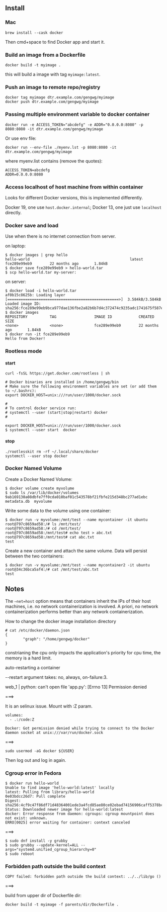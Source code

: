 ## Install

### Mac

```
brew install --cask docker
```

Then cmd+space to find Docker app and start it.

### Build an image from a Dockerfile

```
docker build -t myimage .
```

this will build a image with tag `myimage:latest`.

### Push an image to remote repo/registry

```
docker tag myimage dtr.example.com/gengwg/myimage
docker push dtr.example.com/gengwg/myimage
```

### Passing multiple environment variable to docker container

```
docker run -e ACCESS_TOKEN="abcdefg" -e ADDR="0.0.0.0:8080" -p 8080:8080 -it dtr.example.com/gengwg/myimage
```

Or use env file:

```
docker run --env-file ./myenv.lst -p 8080:8080 -it dtr.example.com/gengwg/myimage
```

where myenv.list contains (remove the quotes):

```
ACCESS_TOKEN=abcdefg
ADDR=0.0.0.0:8080
```

### Access localhost of host machine from within container

Looks for different Docker versions, this is implemented differently.

Docker 19, one use `host.docker.internal`; 
Docker 13, one just use `localhost` directly.

### Docker save and load

Use when there is no internet connection from server.

on laptop:

```
$ docker images | grep hello
hello-world                                             latest              fce289e99eb9        22 months ago       1.84kB
$ docker save fce289e99eb9 > hello-world.tar
$ scp hello-world.tar my-server:
```
on server:

```
$ docker load -i hello-world.tar
af0b15c8625b: Loading layer [==================================================>]  3.584kB/3.584kB
Loaded image ID: sha256:fce289e99eb9bca977dae136fbe2a82b6b7d4c372474c9235adc1741675f587e
$ docker images
REPOSITORY          TAG                 IMAGE ID            CREATED             SIZE
<none>              <none>              fce289e99eb9        22 months ago       1.84kB
$ docker run -it fce289e99eb9
Hello from Docker!
```

### Rootless mode

#### start


```
curl -fsSL https://get.docker.com/rootless | sh

# Docker binaries are installed in /home/gengwg/bin
# Make sure the following environment variables are set (or add them to ~/.bashrc):
export DOCKER_HOST=unix:///run/user/1000/docker.sock

#
# To control docker service run:
# systemctl --user (start|stop|restart) docker
#

export DOCKER_HOST=unix:///run/user/1000/docker.sock
$ systemctl --user start  docker
```

#### stop

```
./rootlesskit rm -rf ~/.local/share/docker
systemctl --user stop docker
```

### Docker Named Volume

Create a Docker Named Volume:

```
$ docker volume create myvolume
$ sudo ls /var/lib/docker/volumes
9ab169130a08dbfe7ff0cda010baf01c543578bf21fbfe215d348bc277ad1ebc  metadata.db  myvolume
```

Write some data to the volume using one container:

```
$ docker run -v myvolume:/mnt/test --name mycontainer -it ubuntu
root@797c8659ad58:/# ls /mnt/test/
root@797c8659ad58:/# cd /mnt/test/
root@797c8659ad58:/mnt/test# echo test > abc.txt
root@797c8659ad58:/mnt/test# cat abc.txt 
test
```

Create a new container and attach the same volume. Data will persist between the two containers:

```
$ docker run -v myvolume:/mnt/test --name mycontainer2 -it ubuntu
root@34c36bca5af4:/# cat /mnt/test/abc.txt
test
```

## Notes

The `–net=host` option means that containers inherit the IPs of their host machines, i.e. no network containerization is involved. A priori, no network containerization performs better than any network containerization.


How to change the docker image installation directory

```
# cat /etc/docker/daemon.json 
{
        "graph": "/home/gengwg/docker"
}
```

constrianing the cpu only impacts the application's priority for cpu time, the memory is a hard limit.

auto-restarting a container

--restart argument takes: no, always, on-failure:3.


web_1  | python: can't open file 'app.py': [Errno 13] Permission denied

===>

It is an selinux issue.
Mount with :Z param.

```
volumes:
  - .:/code:Z
```

```
Docker: Got permission denied while trying to connect to the Docker daemon socket at unix:///var/run/docker.sock
```
===>

```
sudo usermod -aG docker ${USER}
```

Then log out and log in again.

### Cgroup error in Fedora

```
$ docker run hello-world
Unable to find image 'hello-world:latest' locally
latest: Pulling from library/hello-world
0e03bdcc26d7: Pull complete
Digest: sha256:4cf9c47f86df71d48364001ede3a4fcd85ae80ce02ebad74156906caff5378bc
Status: Downloaded newer image for hello-world:latest
docker: Error response from daemon: cgroups: cgroup mountpoint does not exist: unknown.
ERRO[0025] error waiting for container: context canceled
```

===>

```
$ sudo dnf install -y grubby
$ sudo grubby --update-kernel=ALL --args="systemd.unified_cgroup_hierarchy=0"
$ sudo reboot
```

### Forbidden path outside the build context

```
COPY failed: forbidden path outside the build context: ../../lib/go ()
```

===>

build from upper dir of Dockerfile dir:

```
docker build -t myimage -f parents/dir/Dockerfile .
```
